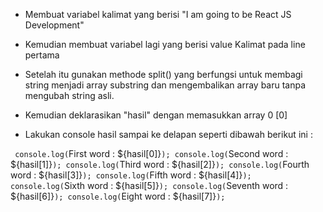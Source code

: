 - Membuat variabel kalimat yang berisi "I am going to be React JS Development"

- Kemudian membuat variabel lagi yang berisi value Kalimat pada line pertama

- Setelah itu gunakan methode split() yang berfungsi untuk membagi string menjadi array substring dan mengembalikan array baru tanpa mengubah string asli.

- Kemudian deklarasikan "hasil" dengan memasukkan array 0 [0]

- Lakukan console hasil sampai ke delapan seperti dibawah berikut ini :
 
 ` console.log(`First word : ${hasil[0]}`);
console.log(`Second word : ${hasil[1]}`);
console.log(`Third word : ${hasil[2]}`);
console.log(`Fourth word : ${hasil[3]}`);
console.log(`Fifth word : ${hasil[4]}`);
console.log(`Sixth word : ${hasil[5]}`);
console.log(`Seventh word : ${hasil[6]}`);
console.log(`Eight word : ${hasil[7]}`); `